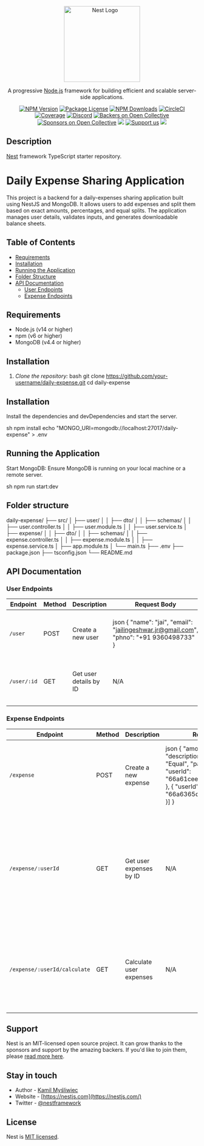 <p align="center">
  <a href="http://nestjs.com/" target="blank"><img src="https://nestjs.com/img/logo-small.svg" width="200" alt="Nest Logo" /></a>
</p>

[circleci-image]: https://img.shields.io/circleci/build/github/nestjs/nest/master?token=abc123def456
[circleci-url]: https://circleci.com/gh/nestjs/nest

  <p align="center">A progressive <a href="http://nodejs.org" target="_blank">Node.js</a> framework for building efficient and scalable server-side applications.</p>
    <p align="center">
<a href="https://www.npmjs.com/~nestjscore" target="_blank"><img src="https://img.shields.io/npm/v/@nestjs/core.svg" alt="NPM Version" /></a>
<a href="https://www.npmjs.com/~nestjscore" target="_blank"><img src="https://img.shields.io/npm/l/@nestjs/core.svg" alt="Package License" /></a>
<a href="https://www.npmjs.com/~nestjscore" target="_blank"><img src="https://img.shields.io/npm/dm/@nestjs/common.svg" alt="NPM Downloads" /></a>
<a href="https://circleci.com/gh/nestjs/nest" target="_blank"><img src="https://img.shields.io/circleci/build/github/nestjs/nest/master" alt="CircleCI" /></a>
<a href="https://coveralls.io/github/nestjs/nest?branch=master" target="_blank"><img src="https://coveralls.io/repos/github/nestjs/nest/badge.svg?branch=master#9" alt="Coverage" /></a>
<a href="https://discord.gg/G7Qnnhy" target="_blank"><img src="https://img.shields.io/badge/discord-online-brightgreen.svg" alt="Discord"/></a>
<a href="https://opencollective.com/nest#backer" target="_blank"><img src="https://opencollective.com/nest/backers/badge.svg" alt="Backers on Open Collective" /></a>
<a href="https://opencollective.com/nest#sponsor" target="_blank"><img src="https://opencollective.com/nest/sponsors/badge.svg" alt="Sponsors on Open Collective" /></a>
  <a href="https://paypal.me/kamilmysliwiec" target="_blank"><img src="https://img.shields.io/badge/Donate-PayPal-ff3f59.svg"/></a>
    <a href="https://opencollective.com/nest#sponsor"  target="_blank"><img src="https://img.shields.io/badge/Support%20us-Open%20Collective-41B883.svg" alt="Support us"></a>
  <a href="https://twitter.com/nestframework" target="_blank"><img src="https://img.shields.io/twitter/follow/nestframework.svg?style=social&label=Follow"></a>
</p>
  <!--[![Backers on Open Collective](https://opencollective.com/nest/backers/badge.svg)](https://opencollective.com/nest#backer)
  [![Sponsors on Open Collective](https://opencollective.com/nest/sponsors/badge.svg)](https://opencollective.com/nest#sponsor)-->

## Description

[Nest](https://github.com/nestjs/nest) framework TypeScript starter repository.

# Daily Expense Sharing Application

This project is a backend for a daily-expenses sharing application built using NestJS and MongoDB. It allows users to add expenses and split them based on exact amounts, percentages, and equal splits. The application manages user details, validates inputs, and generates downloadable balance sheets.

## Table of Contents

- [Requirements](#requirements)
- [Installation](#installation)
- [Running the Application](#running-the-application)
- [Folder Structure](#folder-structure)
- [API Documentation](#api-documentation)
  - [User Endpoints](#user-endpoints)
  - [Expense Endpoints](#expense-endpoints)

## Requirements

- Node.js (v14 or higher)
- npm (v6 or higher)
- MongoDB (v4.4 or higher)

## Installation

1. *Clone the repository:*
   bash
   git clone https://github.com/your-username/daily-expense.git
   cd daily-expense

## Installation

Install the dependencies and devDependencies and start the server.

sh
npm install
echo "MONGO_URI=mongodb://localhost:27017/daily-expense" > .env


## Running the Application
Start MongoDB:
Ensure MongoDB is running on your local machine or a remote server.

sh
npm run start:dev


## Folder structure
daily-expense/
├── src/
│   ├── user/
│   │   ├── dto/
│   │   ├── schemas/
│   │   ├── user.controller.ts
│   │   ├── user.module.ts
│   │   ├── user.service.ts
│   ├── expense/
│   │   ├── dto/
│   │   ├── schemas/
│   │   ├── expense.controller.ts
│   │   ├── expense.module.ts
│   │   ├── expense.service.ts
│   ├── app.module.ts
│   └── main.ts
├── .env
├── package.json
├── tsconfig.json
└── README.md

## API Documentation
### User Endpoints

| Endpoint               | Method | Description              | Request Body                                                                                         | Response                                                                                                                                  |
|------------------------|--------|--------------------------|------------------------------------------------------------------------------------------------------|-------------------------------------------------------------------------------------------------------------------------------------------|
| `/user`                | POST   | Create a new user        | json { "name": "jai", "email": "jailingeshwar.jr@gmail.com", "phno": "+91 9360498733" }        | json { "id": "66a61cee0d9d8f8294a68efa", "name": "jai", "email": "jailingeshwar.jr@gmail.com", "phno": "+91 9360498733", "_v": 0 }  |
| `/user/:id`            | GET    | Get user details by ID   | N/A                                                                                                  | json { "id": "66a61cee0d9d8f8294a68efa", "name": "jai", "email": "jailingeshwar.jr@gmail.com", "phno": "+91 9360498733", "_v": 0 }  |

### Expense Endpoints

| Endpoint                       | Method | Description                | Request Body                                                                                                                                            | Response                                                                                                                  |
|--------------------------------|--------|----------------------------|---------------------------------------------------------------------------------------------------------------------------------------------------------|---------------------------------------------------------------------------------------------------------------------------|
| `/expense`                     | POST   | Create a new expense       | json { "amount": 2500, "description": "Trip", "splitType": "Equal", "participants": [{ "userId": "66a61cee0d9d8f8294a68efa" }, { "userId": "66a6365d9caba9a2b09f8760" }] }  | json { "id": "66a63835c2f0feab2b9c98bc", "amount": 2500, "description": "Trip", "splitType": "Equal", "participants": [{ "userId": "66a61cee0d9d8f8294a68efa" }, { "userId": "66a6365d9caba9a2b09f8760" }], "_v": 0 }  |
| `/expense/:userId`             | GET    | Get user expenses by ID    | N/A                                                                                                                                                     | json [ { "_id": "66a63835c2f0feab2b9c98bc", "amount": 2500, "description": "Trip", "splitType": "Equal", "participants": [{ "userId": "66a61cee0d9d8f8294a68efa" }, { "userId": "66a6365d9caba9a2b09f8760" }] }, { "_id": "66a6365d9caba9a2b09f8760", "amount": 500, "description": "PetFood", "splitType": "Exact", "participants": [{ "userId": "66a61cee0d9d8f8294a68efa", "amount": 500 }] } ]  |
| `/expense/:userId/calculate`   | GET    | Calculate user expenses    | N/A                                                                                                                                                     | json { "total": 2500, "splitDetails": [{ "expenseId": "66a63835c2f0feab2b9c98bc", "amountOwed": 1250, "description": "Trip", "owesTo": "userName1" }, { "expenseId": "66a6365d9caba9a2b09f8760", "amountOwed": 500, "description": "PetFood", "owesTo": "userName2" }], "checkedBy": "jai" } ``` |\
## Support

Nest is an MIT-licensed open source project. It can grow thanks to the sponsors and support by the amazing backers. If you'd like to join them, please [read more here](https://docs.nestjs.com/support).

## Stay in touch

- Author - [Kamil Myśliwiec](https://kamilmysliwiec.com)
- Website - [https://nestjs.com](https://nestjs.com/)
- Twitter - [@nestframework](https://twitter.com/nestframework)

## License

Nest is [MIT licensed](LICENSE).
